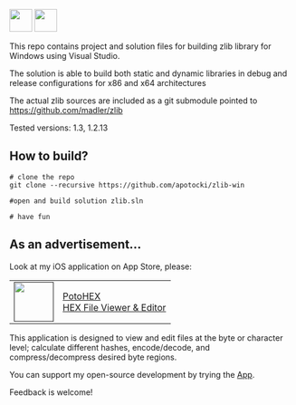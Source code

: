 [<img src="https://api.gitsponsors.com/api/badge/img?id=678328362" height="40">](https://api.gitsponsors.com/api/badge/link?p=qa1aqZb0F9p4AjzzcWjp0b5M0nGUNK9MvvvLs4L6IAafWl2AWrs2vxPYdQSo+jt37NQXIxYON3CLwTSM9gyexE6yjb4pv6+0L86Jp50jDL2cV8p0etfACcq3x/koB2ZoXmGdytP2UM9Z2+Bz+pYl5A==)
[<img src="https://api.gitsponsors.com/api/badge/img?id=678328362" height="40">](https://api.gitsponsors.com/api/badge/link?p=qa1aqZb0F9p4AjzzcWjp0b5M0nGUNK9MvvvLs4L6IAafWl2AWrs2vxPYdQSo+jt37NQXIxYON3CLwTSM9gyexE6yjb4pv6+0L86Jp50jDL2cV8p0etfACcq3x/koB2ZoXmGdytP2UM9Z2+Bz+pYl5A==)

This repo contains project and solution files for building zlib library for Windows using Visual Studio.

The solution is able to build both static and dynamic libraries in debug and release configurations for x86 and x64 architectures

The actual zlib sources are included as a git submodule pointed to https://github.com/madler/zlib

Tested versions: 1.3, 1.2.13

## How to build?
    # clone the repo
    git clone --recursive https://github.com/apotocki/zlib-win
    
    #open and build solution zlib.sln
    
    # have fun
    
## As an advertisement…
Look at my iOS application on App Store, please:

[<table align="center" border=0 cellspacing=0 cellpadding=0><tr><td><img src="https://is4-ssl.mzstatic.com/image/thumb/Purple112/v4/78/d6/f8/78d6f802-78f6-267a-8018-751111f52c10/AppIcon-0-1x_U007emarketing-0-10-0-85-220.png/460x0w.webp" width="70"/></td><td><a href="https://apps.apple.com/us/app/potohex/id1620963302">PotoHEX</a><br>HEX File Viewer & Editor</td><tr></table>]()

This application is designed to view and edit files at the byte or character level; calculate different hashes, encode/decode, and compress/decompress desired byte regions.
  
You can support my open-source development by trying the [App](https://apps.apple.com/us/app/potohex/id1620963302).

Feedback is welcome!
